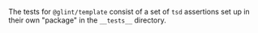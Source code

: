 The tests for `@glint/template` consist of a set of `tsd` assertions
set up in their own "package" in the `__tests__` directory.
